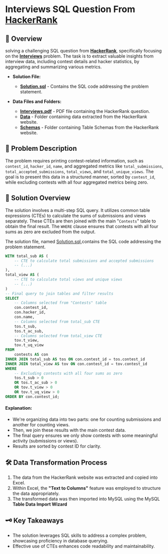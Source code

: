 # **Interviews SQL Question From [HackerRank](https://www.hackerrank.com/challenges/interviews/problem)**

## 📝 **Overview**
solving a challenging SQL question from **[HackerRank](https://www.hackerrank.com/)**, specifically focusing on the **[Interviews](https://www.hackerrank.com/challenges/interviews/problem)** problem. The task is to extract valuable insights from interview data, including contest details and hacker statistics, by aggregating and summarizing various metrics.

- **Solution File:**
    - **[Solution.sql](Solution.sql)** - Contains the SQL code addressing the problem statement.

- **Data Files and Folders:**
    - **[Interviews.pdf](question_interviews.pdf)** - PDF file containing the HackerRank question.
    - **[Data](Data)** - Folder containing data extracted from the HackerRank website.
    - **[Schemas](Schemas)** - Folder containing Table Schemas from the HackerRank website.


## 🤔 **Problem Description**

The problem requires printing contest-related information, such as `contest_id`, `hacker_id`, `name`, and aggregated metrics like `total_submissions`, `total_accepted_submissions`, `total_views`, and `total_unique_views`. The goal is to present this data in a structured manner, sorted by `contest_id`, while excluding contests with all four aggregated metrics being zero.

## 🧠 **Solution Overview**

The solution involves a multi-step SQL query. It utilizes common table expressions (CTEs) to calculate the sums of submissions and views separately. These CTEs are then joined with the main "`Contests`" table to obtain the final result. The `WHERE` clause ensures that contests with all four sums as zero are excluded from the output.

The solution file, named [Solution.sql](Solution.sql),contains the SQL code addressing the problem statement.

```sql
WITH total_sub AS (
    -- CTE to calculate total submissions and accepted submissions
    -- (...)
),
total_view AS (
    -- CTE to calculate total views and unique views
    -- (...)
)
-- Final query to join tables and filter results
SELECT
    -- Columns selected from "Contests" table
    con.contest_id,
    con.hacker_id,
    con.name,
    -- Columns selected from total_sub CTE
    tos.t_sub,
    tos.t_ac_sub,
    -- Columns selected from total_view CTE
    tov.t_view,
    tov.t_uq_view
FROM
    contests AS con
INNER JOIN total_sub AS tos ON con.contest_id = tos.contest_id
INNER JOIN total_view AS tov ON con.contest_id = tov.contest_id
WHERE
    -- Excluding contests with all four sums as zero
    tos.t_sub > 0
    OR tos.t_ac_sub > 0
    OR tov.t_view > 0
    OR tov.t_uq_view > 0
ORDER BY con.contest_id;
```
#### **Explanation:**
- We're organizing data into two parts: one for counting submissions and another for counting views.
- Then, we join these results with the main contest data.
- The final query ensures we only show contests with some meaningful activity (submissions or views).
- Results are sorted by contest ID for clarity.

## 🛠️ **Data Transformation Process**
1. The data from the HackerRank website was extracted and copied into Excel.
2. Within Excel, the **"Text to Columns"** feature was employed to structure the data appropriately.
3. The transformed data was then imported into MySQL using the MySQL **Table Data Import Wizard**

## 🗝️ **Key Takeaways**
- The solution leverages SQL skills to address a complex problem, showcasing proficiency in database querying.
- Effective use of CTEs enhances code readability and maintainability.